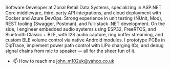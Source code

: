 Software Developer at Zonal Retail Data Systems, specializing in ASP.NET Core middleware, third-party API integrations, and cloud deployment with Docker and Azure DevOps. Strong experience in unit testing (NUnit, Moq), REST tooling (Swagger, Postman), and full-stack .NET development.
On the side, I engineer embedded audio systems using ESP32, FreeRTOS, and Bluetooth Classic + BLE, with I2S audio capture, ring buffer streaming, and custom BLE volume control via native Android modules. I prototype PCBs in DipTrace, implement power path control with LiPo charging ICs, and debug signal chains from mic to speaker — all for the sheer fun of it.

- 📫 How to reach me john_m102uk@yahoo.co.uk

<!---
john102m/john102m is a ✨ special ✨ repository because its `README.md` (this file) appears on your GitHub profile.
You can click the Preview link to take a look at your changes.
--->
